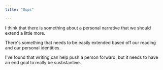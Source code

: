 ```yaml
---
title: "Oops"

---
```


I think that there is something about a personal narrative that we should extend a little more.

There's something that needs to be easily extended based off our reading and our personal identities.


I've found that writing can help push a person forward, but it needs to have an end goal to really be susbstantive.
